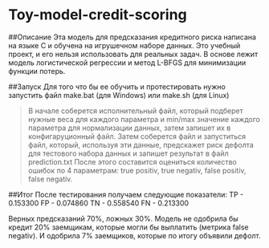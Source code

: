 # Toy-model-credit-scoring
##Описание
Эта модель для предсказания кредитного риска написана на языке С и обучена на игрушечном наборе данных. Это учебный проект, и его нельзя использовать для реальных задач. В основе лежит модель логистической регрессии и метод L-BFGS для минимизации функции потерь. 

##Запуск
Для того что бы ее обучить и протестировать нужно запустить файл make.bat (для Windows) или make.sh (для Linux)
> В начале соберется исполнительный файл, который подберет нужные веса для каждого параметра и min/max значение каждого параметра для нормализации данных, затем запишет их в конфигаруционный файл.
> Затем соберется файл и запуститься файл, который, используя эти данные, предскажет риск дефолта для тестового набора данных и запишет результат в файл prediction.txt
> После этого составится оцениться количество ошибок по 4 параметрам: true positiv, true negativ, false positiv, false negativ.
> 
##Итог
После тестирования получаем следующие показатели:
TP - 0.153300
FP - 0.074860
TN - 0.558540
FN - 0.213300

Верных предсказаний 70%, ложных 30%. Модель не одобрила бы кредит 20% заемщикам, которые могли бы выплатить (метрика false negativ). И одобрила 7% заемщиков, которые по итогу объявили дефолт.
